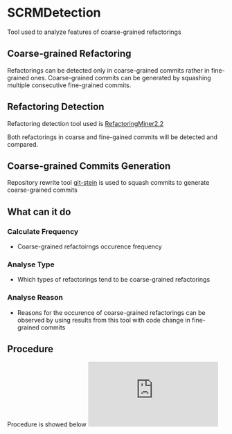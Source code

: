 # SCRMDetection

Tool used to analyze features of coarse-grained refactorings

## Coarse-grained Refactoring
Refactorings can be detected only in coarse-grained commits rather in fine-grained ones. Coarse-grained commits can be generated by squashing multiple consecutive fine-grained commits.

## Refactoring Detection
Refactoring detection tool used is [RefactoringMiner2.2](https://github.com/tsantalis/RefactoringMiner)

Both refactorings in coarse and fine-gained commits will be detected and compared.

## Coarse-grained Commits Generation
Repository rewrite tool [git-stein](https://github.com/sh5i/git-stein) is used to squash commits to generate coarse-grained commits

## What can it do

### Calculate Frequency
- Coarse-grained refactoirngs occurence frequency
### Analyse Type
- Which types of refactorings tend to be coarse-grained refactorings
### Analyse Reason
- Reasons for the occurence of coarse-grained refactorings can be observed by using results from this tool with code change in fine-grained commits

## Procedure
Procedure is showed below
![alt text](https://github.com/MashiroCl/SCRMDetection/blob/main/study_procedure.pdf)
